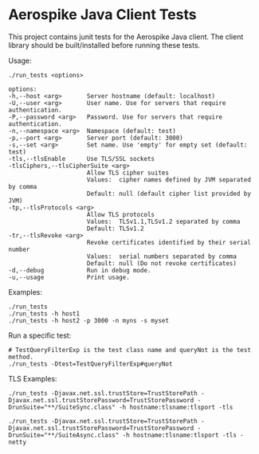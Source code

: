 Aerospike Java Client Tests
===========================

This project contains junit tests for the Aerospike Java client.
The client library should be built/installed before running these tests.
  
Usage:

    ./run_tests <options>

    options:
    -h,--host <arg>       Server hostname (default: localhost)
    -U,--user <arg>       User name. Use for servers that require authentication.
    -P,--password <arg>   Password. Use for servers that require authentication.
    -n,--namespace <arg>  Namespace (default: test)
    -p,--port <arg>       Server port (default: 3000)
    -s,--set <arg>        Set name. Use 'empty' for empty set (default: test)
    -tls,--tlsEnable      Use TLS/SSL sockets
    -tlsCiphers,--tlsCipherSuite <arg>
                          Allow TLS cipher suites
                          Values:  cipher names defined by JVM separated by comma
                          Default: null (default cipher list provided by JVM)
    -tp,--tlsProtocols <arg>
                          Allow TLS protocols
                          Values:  TLSv1.1,TLSv1.2 separated by comma
                          Default: TLSv1.2
    -tr,--tlsRevoke <arg> 
                          Revoke certificates identified by their serial number
                          Values:  serial numbers separated by comma
                          Default: null (Do not revoke certificates)
    -d,--debug            Run in debug mode.
    -u,--usage            Print usage.

Examples:

    ./run_tests 
    ./run_tests -h host1
    ./run_tests -h host2 -p 3000 -n myns -s myset

Run a specific test:

    # TestQueryFilterExp is the test class name and queryNot is the test method.
    ./run_tests -Dtest=TestQueryFilterExp#queryNot

TLS Examples:

    ./run_tests -Djavax.net.ssl.trustStore=TrustStorePath -Djavax.net.ssl.trustStorePassword=TrustStorePassword -DrunSuite="**/SuiteSync.class" -h hostname:tlsname:tlsport -tls

    ./run_tests -Djavax.net.ssl.trustStore=TrustStorePath -Djavax.net.ssl.trustStorePassword=TrustStorePassword -DrunSuite="**/SuiteAsync.class" -h hostname:tlsname:tlsport -tls -netty

